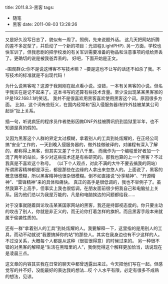 title: 2011.8.3-黑客
tags:
  - 随笔
  - 黑客
date: 2011-08-03 13:28:26
---

又是好久没写日志了，貌似有一周了。照例，先来说题外话。
这几天把网站折腾的差不多定型了，并启动了一个新的项目：光进程(LightPHP).
另一方面，学校也快军训了，但我悲剧的把学校发的有关军训需要准备的物品和注意事项的纸给弄丢了。更确切的说是被我爸弄丢的。
好吧，下面开始是正文。

&#8211;围观群众:你不是说这博客不写技术嘛？
&#8211;要是这也不让写的话还不如杀了我。不写技术的标准就是不出现代码！

为什么说黑客呢？这源于我刚刚在起点看小说。没错，一本有关黑客的小说。但名字我实在是记不起来了。这本书写的还算有些技术含量。至少没出现某某黑客家的IP是192.168.1.1的笑话。
我并不是很喜欢用黑客喜欢使用黑客这个词。原因很多方面。
比如，这个词有些贬义，在国内经常和“因入侵服务器/制作外挂被某某公司起诉”扯上关系。

插一句，听说疯狂的程序员作者绝影因做DNF外挂被腾讯扔到监狱里半年，也不知道是真的假的。

又因为黑客这个人群的界定太过模糊，拿着别人的工具到处炫耀的，在正经公司搞“安全”工作的，一天到晚入侵服务器的，做外挂做破译的，对编程有深入了解的，都称得上黑客，但其实又差了十万八千里。
而我作为一个编程爱好者加一个混了两年的站长，多少对这些技术还是有些研究的。那我也算的上一个黑客？不过我真是不喜欢这个称号。
（以下个人观点，对此不满的大牛不要去搞我的网站）所谓黑客精神都是浮云，都是那些在边缘的人拿出来忽悠人的。上面说了，黑客的概念很模糊，所以黑客精神也很杂很模糊。倒不如直接说“分享精神”、“开源精神”、“雷锋精神”来的具体和痛快。
真正的高手是很低调的，我也不举例子了。虽然我算不上高手，但事实上我也很低调，在朋友面前很少把我自己和电脑扯上关系。因为他们总以为我是万能的，凡是和电脑挨边的问题都给我&#8230;&#8230;

对于没事就随着舆论攻击某某国家网站的黑客，我还是持鄙视态度的。你只要主动的攻击了别人，你就是非正义的，而无论你打着怎样的旗帜。而且黑客手段本来就属于偷袭性质的。

还有一群“拿着别人的工具”到处炫耀的人。我要解释一下，这里指的是用别人的工具，而动不动就说“我要搞掉你的站”的那些人。其实在我身边也有不少这样的人。不过没关系，大概每个人都是从这种（很狂很得意）的时候过来的。
另一种很不错的对黑客的解释是“生活在黑暗里的人”，我倒觉得这个解释更加恰当，话说现在是凌晨三点。

这文章的内容其实我在日常的聊天中都曾透露出来过。今天把他们写在一起。但感觉写的并不好，没能最好的表达我的想法&#8230;哎
个人水平有限，必定有很多不成熟的想法，见谅。